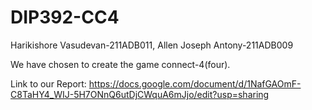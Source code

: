 # DIP392-CC4
Harikishore Vasudevan-211ADB011, Allen Joseph Antony-211ADB009

We have chosen to create the game connect-4(four).

Link to our Report: https://docs.google.com/document/d/1NafGAOmF-C8TaHY4_WIJ-5H7ONnQ6utDjCWquA6mJjo/edit?usp=sharing
